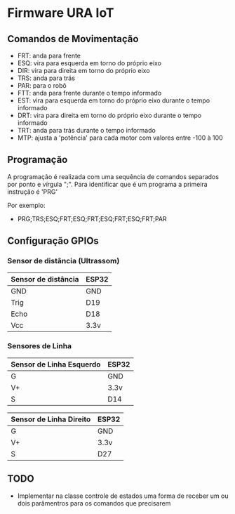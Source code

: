 # Firmware URA IoT

## Comandos de Movimentação 

* FRT: anda para frente 
* ESQ: vira para esquerda em torno do próprio eixo 
* DIR: vira para direita em torno do próprio eixo 
* TRS: anda para trás 
* PAR: para o robô 
* FTT: anda para frente durante o tempo informado  
* EST: vira para esquerda em torno do próprio eixo durante o tempo informado  
* DRT: vira para direita em torno do próprio eixo durante o tempo informado 
* TRT: anda para trás durante o tempo informado 
* MTP: ajusta a 'potência' para cada motor com valores entre -100 à 100 

## Programação 
A programação é realizada com uma sequência de comandos separados por ponto e vírgula ";". Para identificar que é um programa a primeira instrução é 'PRG' 

Por exemplo: 
* PRG;TRS;ESQ;FRT;ESQ;FRT;ESQ;FRT;ESQ;FRT;PAR


## Configuração GPIOs 

### Sensor de distância (Ultrassom) 

| Sensor de distância | ESP32 |
| --------------- | --------------- | 
| GND | GND  | 
| Trig  | D19 | 
| Echo  | D18 |
| Vcc | 3.3v | 

### Sensores de Linha 

| Sensor de Linha Esquerdo | ESP32 |
| --------------- | --------------- | 
| G  | GND  | 
| V+ | 3.3v | 
| S  | D14 | 


| Sensor de Linha Direito | ESP32 |
| --------------- | --------------- | 
| G  | GND  | 
| V+ | 3.3v | 
| S  | D27 | 

## TODO

* Implementar na classe controle de estados uma forma de receber um ou dois parâmentros para os comandos que precisarem 

